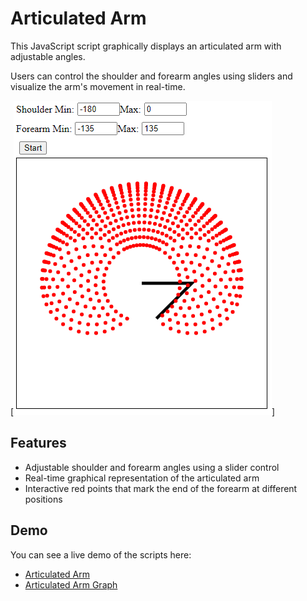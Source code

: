 # Articulated Arm

This JavaScript script graphically displays an articulated arm with adjustable angles. 

Users can control the shoulder and forearm angles using sliders and visualize the arm's movement in real-time.

[![Articulated Arm](articulated-arm.png)]

## Features

- Adjustable shoulder and forearm angles using a slider control
- Real-time graphical representation of the articulated arm
- Interactive red points that mark the end of the forearm at different positions

## Demo

You can see a live demo of the scripts here: 
- [Articulated Arm](https://massimobottelli.it/articulated-arm.html)
- [Articulated Arm Graph](https://massimobottelli.it/articulated-arm-graph.html)


